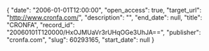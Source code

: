 {
  "date": "2006-01-01T12:00:00", 
  "open_access": true, 
  "target_url": "http://www.cronfa.com/", 
  "description": "", 
  "end_date": null, 
  "title": "CRONFA", 
  "record_id": "20060101T120000/HxOJMUaVr3rUHqOGe3UhJA==", 
  "publisher": "cronfa.com", 
  "slug": 60293165, 
  "start_date": null
}

